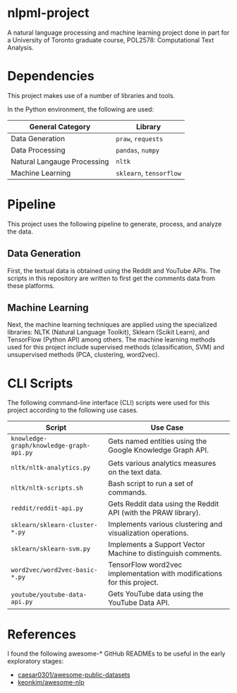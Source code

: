 # nlpml-project

A natural language processing and machine learning project done in part for a University of Toronto graduate course, POL2578: Computational Text Analysis.

# Dependencies

This project makes use of a number of libraries and tools.

In the Python environment, the following are used:

General Category | Library
--- | ---
Data Generation | `praw`, `requests`
Data Processing | `pandas`, `numpy`
Natural Langauge Processing | `nltk`
Machine Learning | `sklearn`, `tensorflow`


# Pipeline

This project uses the following pipeline to generate, process, and analyze the data.

## Data Generation

First, the textual data is obtained using the Reddit and YouTube APIs.
The scripts in this repository are written to first get the comments data from these platforms.

## Machine Learning

Next, the machine learning techniques are applied using the specialized libraries: NLTK (Natural Language Toolkit), Sklearn (Scikit Learn), and TensorFlow (Python API) among others.
The machine learning methods used for this project include supervised methods (classification, SVM) and unsupervised methods (PCA, clustering, word2vec).

# CLI Scripts

The following command-line interface (CLI) scripts were used for this project according to the following use cases.

Script | Use Case
--- | ---
`knowledge-graph/knowledge-graph-api.py` | Gets named entities using the Google Knowledge Graph API.
`nltk/nltk-analytics.py` | Gets various analytics measures on the text data.
`nltk/nltk-scripts.sh` | Bash script to run a set of commands.
`reddit/reddit-api.py` | Gets Reddit data using the Reddit API (with the PRAW library).
`sklearn/sklearn-cluster-*.py` | Implements various clustering and visualization operations.
`sklearn/sklearn-svm.py` | Implements a Support Vector Machine to distinguish comments.
`word2vec/word2vec-basic-*.py` | TensorFlow word2vec implementation with modifications for this project.
`youtube/youtube-data-api.py` | Gets YouTube data using the YouTube Data API.



# References

I found the following awesome-* GitHub READMEs to be useful in the early exploratory stages:

- [caesar0301/awesome-public-datasets](https://github.com/caesar0301/awesome-public-datasets)
- [keonkim/awesome-nlp](https://github.com/keonkim/awesome-nlp)




